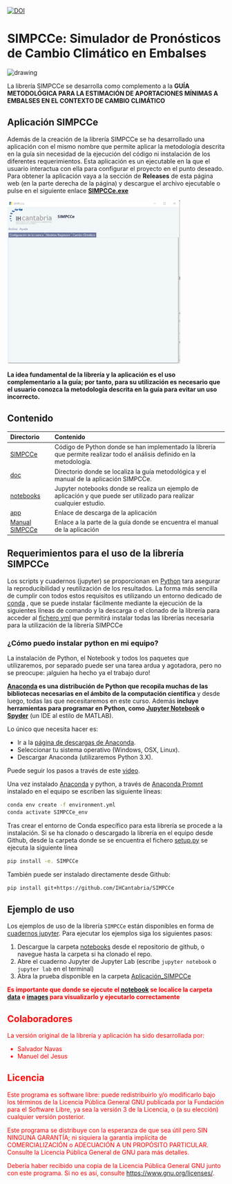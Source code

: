 [![DOI](https://zenodo.org/badge/DOI/10.5281/zenodo.7009927.svg)](https://doi.org/10.5281/zenodo.7009927)

# SIMPCCe: Simulador de Pronósticos de Cambio Climático en Embalses

<p float="left">
<img src="https://ihcantabria.com/wp-content/uploads/2020/07/Logo-IHCantabria-Universidad-Cantabria-cmyk.png" alt="drawing" width="240"/>
</p>

La librería SIMPCCe se desarrolla como complemento a la **GUÍA METODOLÓGICA PARA LA ESTIMACIÓN DE APORTACIONES MÍNIMAS A EMBALSES EN EL CONTEXTO DE CAMBIO CLIMÁTICO**

## Aplicación SIMPCCe
Además de la creación de la librería SIMPCCe se ha desarrollado una aplicación con el mismo nombre que permite aplicar la metodología descrita en la guía sin necesidad de la ejecución del código ni instalación de los diferentes requerimientos. Esta aplicación es un ejecutable en la que el usuario interactua con ella para configurar el proyecto en el punto deseado. Para obtener la aplicación vaya a la sección de **Releases** de esta página web (en la parte derecha de la página) y descargue el archivo ejecutable o pulse en el siguiente enlace [**SIMPCCe.exe**](https://github.com/IHCantabria/SIMPCCe/releases/download/v1.0.0/SIMPCCe-Windows.exe)

<p float="left">
<img src="https://github.com/IHCantabria/SIMPCCe/blob/main/SIMPCCe.png" alt="drawing" width="400"/>
</p>

**La idea fundamental de la librería y la aplicación es el uso complementario a la guía; por tanto, para su utilización es necesario que el usuario conozca la metodología descrita en la guía para evitar un uso incorrecto.**

## Contenido
| Directorio | Contenido |
| :-------- | :------- |
|  [SIMPCCe](https://github.com/IHCantabria/SIMPCCe/tree/main/SIMPCCe) | Código de Python donde se han implementado la librería que permite realizar todo el análisis definido en la metodología.
| [doc](https://www.fundacioncanal.com/docs/guia_embalses_cbio_climatico_FundCanal_2022.pdf) | Directorio donde se localiza la guía metodológica y el manual de la aplicación SIMPCCe.
| [notebooks](https://github.com/IHCantabria/SIMPCCe/tree/main/notebooks) |  Jupyter notebooks donde se realiza un ejemplo de aplicación y que puede ser utilizado para realizar cualquier estudio.
| [app](https://github.com/IHCantabria/SIMPCCe/releases/download/v1.0.0/SIMPCCe-Windows.exe) |  Enlace de descarga de la aplicación
| [Manual SIMPCCe](https://www.fundacioncanal.com/docs/guia_embalses_cbio_climatico_FundCanal_2022.pdf#page=122) |  Enlace a la parte de la guía donde se encuentra el manual de la aplicación

## Requerimientos para el uso de la librería SIMPCCe

Los scripts y cuadernos (jupyter) se proporcionan en [Python](https://www.python.org/) tara asegurar la reproducibilidad y reutilización de los resultados. La forma más sencilla de cumplir con todos estos requisitos es utilizando un entorno dedicado de [conda](https://docs.conda.io) , que se puede instalar fácilmente mediante la ejecución de la siguientes líneas de comando y la descarga o el clonado de la librería para acceder al [fichero  yml](https://github.com/IHCantabria/SIMPCCe/blob/main/environment.yml) que permitirá instalar todas las librerías necesaria para la utilización de la librería SIMPCCe

### ¿Cómo puedo instalar python en mi equipo?

La instalación de Python, el Notebook y todos los paquetes que utilizaremos, por separado puede ser una tarea ardua y agotadora, pero no se preocupe: ¡alguien ha hecho ya el trabajo duro!

__[Anaconda](https://continuum.io/anaconda/) es una distribución de Python que recopila muchas de las bibliotecas necesarias en el ámbito de la computación científica__ y desde luego, todas las que necesitaremos en este curso. Además __incluye herramientas para programar en Python, como [Jupyter Notebook](http://jupyter.org/) o [Spyder](https://github.com/spyder-ide/spyder#spyder---the-scientific-python-development-environment)__ (un IDE al estilo de MATLAB).

Lo único que necesita hacer es:

* Ir a la [página de descargas de Anaconda](http://continuum.io/downloads).
* Seleccionar tu sistema operativo (Windows, OSX, Linux).
* Descargar Anaconda (utilizaremos Python 3.X).

 Puede seguir los pasos a través de este [video](https://youtu.be/x4xegDME5C0?list=PLGBbVX_WvN7as_DnOGcpkSsUyXB1G_wqb).

Una vez instalado [Anaconda](https://continuum.io/anaconda/) y python, a través de [Anaconda Promnt](https://conda.io/projects/conda/en/latest/user-guide/getting-started.html) instalado en el equipo se escriben las siguiente líneas: 

```sh
conda env create -f environment.yml
conda activate SIMPCCe_env
```
Tras crear el entorno de Conda específico para esta librería se procede a la instalación.
Si se ha clonado o descargado la librería en el equipo desde Github, desde la carpeta donde se se encuentra el fichero [setup.py](https://github.com/IHCantabria/SIMPCCe/blob/main/setup.py) se ejecuta la siguiente línea
```sh
pip install -e. SIMPCCe
```
También puede ser instalado directamente desde Github:
```sh
pip install git+https://github.com/IHCantabria/SIMPCCe
```
## Ejemplo de uso

Los ejemplos de uso de la librería `SIMPCCe` están disponibles en forma de [cuadernos jupyter](https://github.com/IHCantabria/SIMPCCe/tree/main/notebooks). Para ejecutar los ejemplos siga los siguientes pasos:

1. Descargue la carpeta [notebooks](https://github.com/IHCantabria/SIMPCCe/tree/main/notebooks) desde el repositorio de github, o navegue hasta la carpeta si ha clonado el repo.
2. Abre el cuaderno Jupyter de Jupyter Lab (escribe `jupyter notebook` o `jupyter lab` en el terminal)
3. Abra la prueba disponible en la carpeta  [Aplicación_SIMPCCe](https://github.com/IHCantabria/SIMPCCe/blob/main/notebooks/Aplicaci%C3%B3n_SIMPCCe.ipynb)

<font color='red'><font color='red'>**Es importante que donde se ejecute el [notebook](https://github.com/IHCantabria/SIMPCCe/blob/main/notebooks/Aplicaci%C3%B3n_SIMPCCe.ipynb) se localice la carpeta [data](https://github.com/IHCantabria/SIMPCCe/tree/main/notebooks/data) e [images](https://github.com/IHCantabria/SIMPCCe/tree/main/notebooks/images) para visualizarlo y ejecutarlo correctamente**

## Colaboradores
La versión original de la librería y aplicación ha sido desarrollada por:

+ Salvador Navas
+ Manuel del Jesus

## Licencia

Este programa es software libre: puede redistribuirlo y/o modificarlo bajo los términos de la Licencia Pública General GNU publicada por la Fundación para el Software Libre, ya sea la versión 3 de la Licencia, o (a su elección) cualquier versión posterior.

Este programa se distribuye con la esperanza de que sea útil pero SIN NINGUNA GARANTÍA; ni siquiera la garantía implícita de COMERCIALIZACIÓN o ADECUACIÓN A UN PROPÓSITO PARTICULAR.  Consulte la Licencia Pública General de GNU para más detalles.

Debería haber recibido una copia de la Licencia Pública General GNU junto con este programa.  Si no es así, consulte <https://www.gnu.org/licenses/>.
